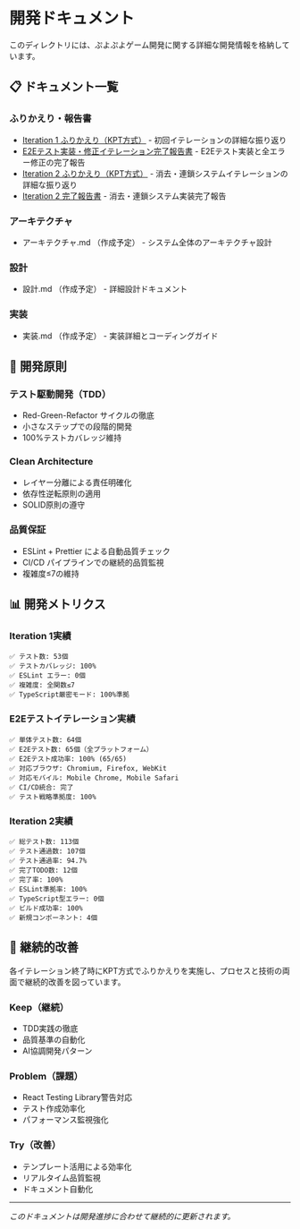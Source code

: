 # 開発ドキュメント

このディレクトリには、ぷよぷよゲーム開発に関する詳細な開発情報を格納しています。

## 📋 ドキュメント一覧

### ふりかえり・報告書
- [Iteration 1 ふりかえり（KPT方式）](iteration1-retrospective.md) - 初回イテレーションの詳細な振り返り
- [E2Eテスト実装・修正イテレーション完了報告書](iteration-e2e-completion-report.md) - E2Eテスト実装と全エラー修正の完了報告
- [Iteration 2 ふりかえり（KPT方式）](iteration2-retrospective.md) - 消去・連鎖システムイテレーションの詳細な振り返り
- [Iteration 2 完了報告書](iteration2-completion-report.md) - 消去・連鎖システム実装完了報告

### アーキテクチャ
- アーキテクチャ.md （作成予定） - システム全体のアーキテクチャ設計

### 設計
- 設計.md （作成予定） - 詳細設計ドキュメント

### 実装
- 実装.md （作成予定） - 実装詳細とコーディングガイド

## 🎯 開発原則

### テスト駆動開発（TDD）
- Red-Green-Refactor サイクルの徹底
- 小さなステップでの段階的開発
- 100%テストカバレッジ維持

### Clean Architecture
- レイヤー分離による責任明確化
- 依存性逆転原則の適用
- SOLID原則の遵守

### 品質保証
- ESLint + Prettier による自動品質チェック
- CI/CD パイプラインでの継続的品質監視
- 複雑度≤7の維持

## 📊 開発メトリクス

### Iteration 1実績
```
✅ テスト数: 53個
✅ テストカバレッジ: 100%
✅ ESLint エラー: 0個
✅ 複雑度: 全関数≤7
✅ TypeScript厳密モード: 100%準拠
```

### E2Eテストイテレーション実績
```
✅ 単体テスト数: 64個
✅ E2Eテスト数: 65個（全プラットフォーム）
✅ E2Eテスト成功率: 100% (65/65)
✅ 対応ブラウザ: Chromium, Firefox, WebKit
✅ 対応モバイル: Mobile Chrome, Mobile Safari
✅ CI/CD統合: 完了
✅ テスト戦略準拠度: 100%
```

### Iteration 2実績
```
✅ 総テスト数: 113個
✅ テスト通過数: 107個
✅ テスト通過率: 94.7%
✅ 完了TODO数: 12個
✅ 完了率: 100%
✅ ESLint準拠率: 100%
✅ TypeScript型エラー: 0個
✅ ビルド成功率: 100%
✅ 新規コンポーネント: 4個
```

## 🔄 継続的改善

各イテレーション終了時にKPT方式でふりかえりを実施し、プロセスと技術の両面で継続的改善を図っています。

### Keep（継続）
- TDD実践の徹底
- 品質基準の自動化
- AI協調開発パターン

### Problem（課題）
- React Testing Library警告対応
- テスト作成効率化
- パフォーマンス監視強化

### Try（改善）
- テンプレート活用による効率化
- リアルタイム品質監視
- ドキュメント自動化

---

*このドキュメントは開発進捗に合わせて継続的に更新されます。*